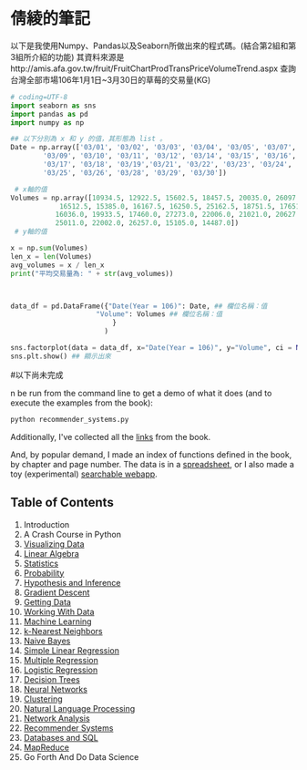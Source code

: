 倩綾的筆記
=========================

以下是我使用Numpy、Pandas以及Seaborn所做出來的程式碼。(結合第2組和第3組所介紹的功能)
其資料來源是http://amis.afa.gov.tw/fruit/FruitChartProdTransPriceVolumeTrend.aspx
查詢台灣全部市場106年1月1日~3月30日的草莓的交易量(KG)

```python
# coding=UTF-8
import seaborn as sns
import pandas as pd
import numpy as np

## 以下分別為 x 和 y 的值，其形態為 list 。
Date = np.array(['03/01', '03/02', '03/03', '03/04', '03/05', '03/07', '03/08',
        '03/09', '03/10', '03/11', '03/12', '03/14', '03/15', '03/16',
        '03/17', '03/18', '03/19','03/21', '03/22', '03/23', '03/24',
        '03/25', '03/26', '03/28', '03/29', '03/30'])

 # x軸的值
Volumes = np.array([10934.5, 12922.5, 15602.5, 18457.5, 20035.0, 26097.5,  20104.0,
            16512.5, 15385.0, 16167.5, 16250.5, 25162.5, 18751.5, 17651.0,
           16036.0, 19933.5, 17460.0, 27273.0, 22006.0, 21021.0, 20627.0,
           25011.0, 22002.0, 26257.0, 15105.0, 14487.0])
 # y軸的值

x = np.sum(Volumes)
len_x = len(Volumes)
avg_volumes = x / len_x
print("平均交易量為: " + str(avg_volumes))



data_df = pd.DataFrame({"Date(Year = 106)": Date, ## 欄位名稱：值
                     "Volume": Volumes ## 欄位名稱：值
                         }
                       )

sns.factorplot(data = data_df, x="Date(Year = 106)", y="Volume", ci = None)
sns.plt.show() ## 顯示出來


```
#以下尚未完成

n be run from the command line to get a demo of what it does (and to execute the examples from the book):

```bat
python recommender_systems.py
```  

Additionally, I've collected all the [links](https://github.com/joelgrus/data-science-from-scratch/blob/master/links.md) from the book.

And, by popular demand, I made an index of functions defined in the book, by chapter and page number. 
The data is in a [spreadsheet](https://docs.google.com/spreadsheets/d/1mjGp94ehfxWOEaAFJsPiHqIeOioPH1vN1PdOE6v1az8/edit?usp=sharing), or I also made a toy (experimental) [searchable webapp](http://joelgrus.com/experiments/function-index/).

## Table of Contents

1. Introduction
2. A Crash Course in Python
3. [Visualizing Data](https://github.com/joelgrus/data-science-from-scratch/blob/master/code/visualizing_data.py)
4. [Linear Algebra](https://github.com/joelgrus/data-science-from-scratch/blob/master/code/linear_algebra.py)
5. [Statistics](https://github.com/joelgrus/data-science-from-scratch/blob/master/code/statistics.py)
6. [Probability](https://github.com/joelgrus/data-science-from-scratch/blob/master/code/probability.py)
7. [Hypothesis and Inference](https://github.com/joelgrus/data-science-from-scratch/blob/master/code/hypothesis_and_inference.py)
8. [Gradient Descent](https://github.com/joelgrus/data-science-from-scratch/blob/master/code/gradient_descent.py)
9. [Getting Data](https://github.com/joelgrus/data-science-from-scratch/blob/master/code/getting_data.py)
10. [Working With Data](https://github.com/joelgrus/data-science-from-scratch/blob/master/code/working_with_data.py)
11. [Machine Learning](https://github.com/joelgrus/data-science-from-scratch/blob/master/code/machine_learning.py)
12. [k-Nearest Neighbors](https://github.com/joelgrus/data-science-from-scratch/blob/master/code/nearest_neighbors.py)
13. [Naive Bayes](https://github.com/joelgrus/data-science-from-scratch/blob/master/code/naive_bayes.py)
14. [Simple Linear Regression](https://github.com/joelgrus/data-science-from-scratch/blob/master/code/simple_linear_regression.py)
15. [Multiple Regression](https://github.com/joelgrus/data-science-from-scratch/blob/master/code/multiple_regression.py)
16. [Logistic Regression](https://github.com/joelgrus/data-science-from-scratch/blob/master/code/logistic_regression.py)
17. [Decision Trees](https://github.com/joelgrus/data-science-from-scratch/blob/master/code/decision_trees.py)
18. [Neural Networks](https://github.com/joelgrus/data-science-from-scratch/blob/master/code/neural_networks.py)
19. [Clustering](https://github.com/joelgrus/data-science-from-scratch/blob/master/code/clustering.py)
20. [Natural Language Processing](https://github.com/joelgrus/data-science-from-scratch/blob/master/code/natural_language_processing.py)
21. [Network Analysis](https://github.com/joelgrus/data-science-from-scratch/blob/master/code/network_analysis.py)
22. [Recommender Systems](https://github.com/joelgrus/data-science-from-scratch/blob/master/code/recommender_systems.py)
23. [Databases and SQL](https://github.com/joelgrus/data-science-from-scratch/blob/master/code/databases.py)
24. [MapReduce](https://github.com/joelgrus/data-science-from-scratch/blob/master/code/mapreduce.py)
25. Go Forth And Do Data Science
